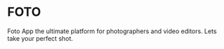 # FOTO
Foto App the ultimate platform for photographers and video editors. Lets take your perfect shot.

